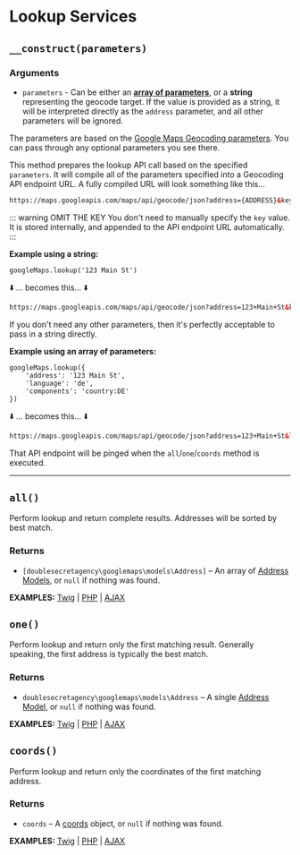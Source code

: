 # Lookup Services

## `__construct(parameters)`

### Arguments

 - `parameters` - Can be either an [**array of parameters**](https://developers.google.com/maps/documentation/geocoding/intro#geocoding), or a **string** representing the geocode target. If the value is provided as a string, it will be interpreted directly as the `address` parameter, and all other parameters will be ignored.

The parameters are based on the [Google Maps Geocoding parameters](https://developers.google.com/maps/documentation/geocoding/intro#geocoding). You can pass through any optional parameters you see there.

This method prepares the lookup API call based on the specified `parameters`. It will compile all of the parameters specified into a Geocoding API endpoint URL. A fully compiled URL will look something like this...

```html
https://maps.googleapis.com/maps/api/geocode/json?address={ADDRESS}&key={KEY}
```

::: warning OMIT THE KEY
You don't need to manually specify the `key` value. It is stored internally, and appended to the API endpoint URL automatically.
:::

**Example using a string:**

```twig
googleMaps.lookup('123 Main St')
```

:arrow_down: ... becomes this... :arrow_down:

```html
https://maps.googleapis.com/maps/api/geocode/json?address=123+Main+St&key={KEY}
```

If you don't need any other parameters, then it's perfectly acceptable to pass in a string directly.

**Example using an array of parameters:**

```twig
googleMaps.lookup({
    'address': '123 Main St',
    'language': 'de',
    'components': 'country:DE'
})
```

:arrow_down: ... becomes this... :arrow_down:

```html
https://maps.googleapis.com/maps/api/geocode/json?address=123+Main+St&language=de&components=country:DE&key={KEY}
```

That API endpoint will be pinged when the `all`/`one`/`coords` method is executed.

---

## `all()`

Perform lookup and return complete results. Addresses will be sorted by best match.

### Returns

 - `[doublesecretagency\googlemaps\models\Address]` – An array of [Address Models](), or `null` if nothing was found.

**EXAMPLES:** [Twig](/geocoding/in-twig/#all) | [PHP](/geocoding/in-php/#all) | [AJAX](/geocoding/via-ajax/#all)

## `one()`

Perform lookup and return only the first matching result. Generally speaking, the first address is typically the best match.

### Returns

 - `doublesecretagency\googlemaps\models\Address` – A single [Address Model](), or `null` if nothing was found.

**EXAMPLES:** [Twig](/geocoding/in-twig/#one) | [PHP](/geocoding/in-php/#one) | [AJAX](/geocoding/via-ajax/#one)

## `coords()`

Perform lookup and return only the coordinates of the first matching address.

### Returns

 - `coords` – A [coords](/models/coordinates/) object, or `null` if nothing was found.

**EXAMPLES:** [Twig](/geocoding/in-twig/#coords) | [PHP](/geocoding/in-php/#coords) | [AJAX](/geocoding/via-ajax/#coords)
